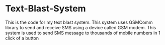 # Text-Blast-System
This is the code for my text blast system. This system uses GSMComm library to send and receive SMS using a device called GSM modem. This system is used to send SMS message to thousands of mobile numbers in 1 click of a button
